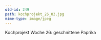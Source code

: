 ```yaml
---
old-id: 249
path: kochprojekt_26_03.jpg
mime-type: image/jpeg
---
```

Kochprojekt Woche 26:
geschnittene Paprika
